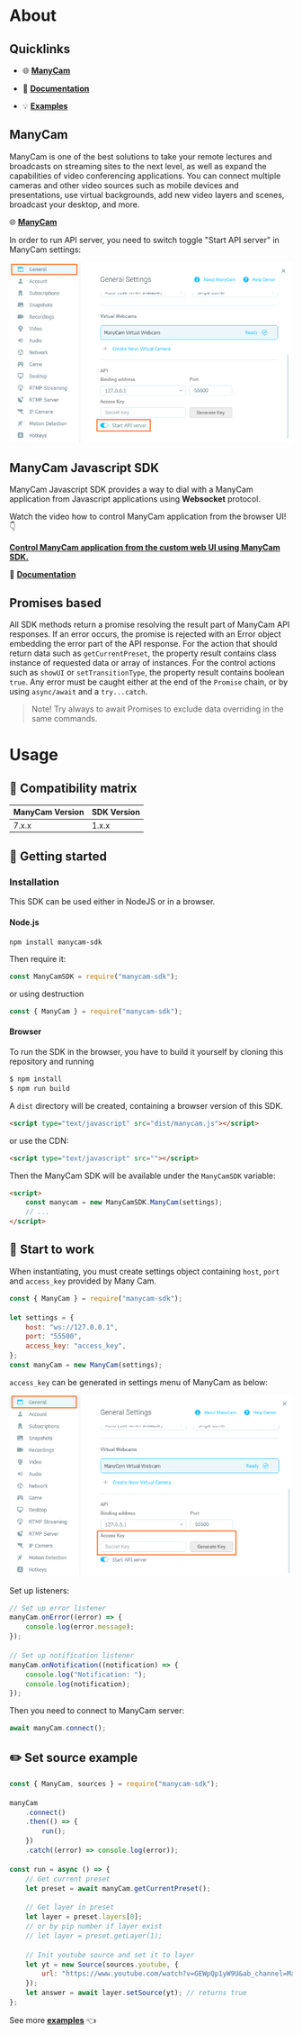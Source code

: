 # About

## Quicklinks

-   🌐 **[ManyCam](https://manycam.com/)**

-   📝 **[Documentation](docs/index.md)**

-   💡 **[Examples](docs/examples.md)**

## ManyCam

ManyCam is one of the best solutions to take your remote lectures and broadcasts on streaming sites to the next level, as well as expand the capabilities of video conferencing applications. You can connect multiple cameras and other video sources such as mobile devices and presentations, use virtual backgrounds, add new video layers and scenes, broadcast your desktop, and more.

🌐 **[ManyCam](https://manycam.com/)**

In order to run API server, you need to switch toggle "Start API server" in ManyCam settings:

![Switch toggle](docs/switch_toggle.png)

## ManyCam Javascript SDK

ManyCam Javascript SDK provides a way to dial with a ManyCam application from Javascript applications using **Websocket** protocol.

Watch the video how to control ManyCam application from the browser UI! 👇

[**Control ManyCam application from the custom web UI using ManyCam SDK.**](https://www.youtube.com/watch?v=xCxttK7UOCE&ab_channel=TomskSoft)

📝 **[Documentation](docs/index.md)**

## Promises based

All SDK methods return a promise resolving the result part of ManyCam API responses. If an error occurs, the promise is rejected with an Error object embedding the error part of the API response.
For the action that should return data such as `getCurrentPreset`, the property result contains class instance of requested data or array of instances.
For the control actions such as `showUI` or `setTransitionType`, the property result contains boolean `true`.
Any error must be caught either at the end of the `Promise` chain, or by using `async/await` and a `try...catch`.

> Note!
> Try always to await Promises to exclude data overriding in the same commands.

# Usage

## 🔑 Compatibility matrix

| ManyCam Version | SDK Version |
| --------------- | ----------- |
| 7.x.x           | 1.x.x       |

## 🚀 Getting started

### Installation

This SDK can be used either in NodeJS or in a browser.

#### Node.js

```
npm install manycam-sdk
```

Then require it:

```js
const ManyCamSDK = require("manycam-sdk");
```

or using destruction

```js
const { ManyCam } = require("manycam-sdk");
```

#### Browser

To run the SDK in the browser, you have to build it yourself by cloning this repository and running

```bash
$ npm install
$ npm run build
```

A `dist` directory will be created, containing a browser version of this SDK.

```html
<script type="text/javascript" src="dist/manycam.js"></script>
```

or use the CDN:

```html
<script type="text/javascript" src=""></script>
```

Then the ManyCam SDK will be available under the `ManyCamSDK` variable:

```html
<script>
	const manycam = new ManyCamSDK.ManyCam(settings);
	// ...
</script>
```

## 🏁 Start to work

When instantiating, you must create settings object containing `host`, `port` and `access_key` provided by Many Cam.

```js
const { ManyCam } = require("manycam-sdk");

let settings = {
	host: "ws://127.0.0.1",
	port: "55500",
	access_key: "access_key",
};
const manyCam = new ManyCam(settings);
```

`access_key` can be generated in settings menu of ManyCam as below:

![generate access_key](docs/generate_AK.png)

Set up listeners:

```js
// Set up error listener
manyCam.onError((error) => {
	console.log(error.message);
});

// Set up notification listener
manyCam.onNotification((notification) => {
	console.log("Notification: ");
	console.log(notification);
});
```

Then you need to connect to ManyCam server:

```js
await manyCam.connect();
```

## ✏️ Set source example

```js
const { ManyCam, sources } = require("manycam-sdk");

manyCam
	.connect()
	.then(() => {
		run();
	})
	.catch((error) => console.log(error));

const run = async () => {
	// Get current preset
	let preset = await manyCam.getCurrentPreset();

	// Get layer in preset
	let layer = preset.layers[0];
	// or by pip number if layer exist
	// let layer = preset.getLayer(1);

	// Init youtube source and set it to layer
	let yt = new Source(sources.youtube, {
		url: "https://www.youtube.com/watch?v=GEWpQp1yW9U&ab_channel=ManyCam",
	});
	let answer = await layer.setSource(yt); // returns true
};
```

See more **[examples](docs/examples.md)** 👈
